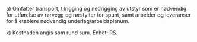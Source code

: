 a) Omfatter transport, tilrigging og nedrigging av utstyr som er nødvendig for utførelse av rørvegg og rørstylter for spunt, samt arbeider og leveranser for å etablere nødvendig underlag/arbeidsplanum.

x) Kostnaden angis som rund sum. Enhet: RS.

